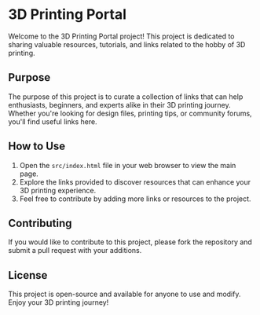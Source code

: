 # 3D Printing Portal

Welcome to the 3D Printing Portal project! This project is dedicated to sharing valuable resources, tutorials, and links related to the hobby of 3D printing.

## Purpose

The purpose of this project is to curate a collection of links that can help enthusiasts, beginners, and experts alike in their 3D printing journey. Whether you're looking for design files, printing tips, or community forums, you'll find useful links here.

## How to Use

1. Open the `src/index.html` file in your web browser to view the main page.
2. Explore the links provided to discover resources that can enhance your 3D printing experience.
3. Feel free to contribute by adding more links or resources to the project.

## Contributing

If you would like to contribute to this project, please fork the repository and submit a pull request with your additions. 

## License

This project is open-source and available for anyone to use and modify. Enjoy your 3D printing journey!